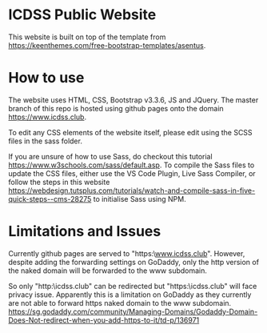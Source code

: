 # ICDSS Public Website
This website is built on top of the template from https://keenthemes.com/free-bootstrap-templates/asentus.


# How to use
The website uses HTML, CSS, Bootstrap v3.3.6, JS and JQuery. The master branch of this repo is hosted using github pages onto the domain https://www.icdss.club.

To edit any CSS elements of the website itself, please edit using the SCSS files in the sass folder. 

If you are unsure of how to use Sass, do checkout this tutorial https://www.w3schools.com/sass/default.asp.
To compile the Sass files to update the CSS files, either use the VS Code Plugin, Live Sass Compiler, or follow the steps in this website https://webdesign.tutsplus.com/tutorials/watch-and-compile-sass-in-five-quick-steps--cms-28275 to initialise Sass using NPM.

# Limitations and Issues

Currently github pages are served to "https:\\www.icdss.club". However, despite adding the forwarding settings on GoDaddy, only the http version of the naked domain will be forwarded to the www subdomain. 

So only "http:\\icdss.club" can be redirected but  "https:\\icdss.club" will face privacy issue. Apparently this is a limitation on GoDaddy as they currently are not able to forward https naked domain to the www subdomain. https://sg.godaddy.com/community/Managing-Domains/Godaddy-Domain-Does-Not-redirect-when-you-add-https-to-it/td-p/136971
